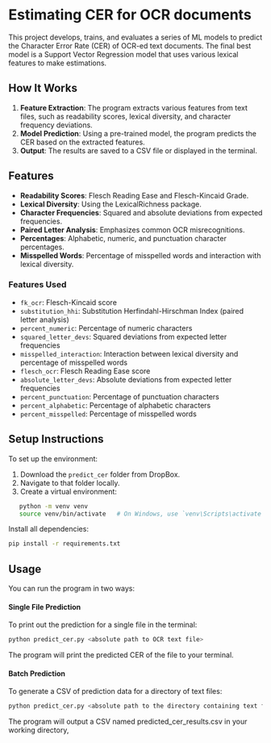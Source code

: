 # Estimating CER for OCR documents

This project develops, trains, and evaluates a series of ML models to predict the Character Error Rate (CER) of OCR-ed text documents. The final best model is a Support Vector Regression model that uses various lexical features to make estimations.

## How It Works

1. **Feature Extraction**: The program extracts various features from text files, such as readability scores, lexical diversity, and character frequency deviations.
2. **Model Prediction**: Using a pre-trained model, the program predicts the CER based on the extracted features.
3. **Output**: The results are saved to a CSV file or displayed in the terminal.

## Features

- **Readability Scores**: Flesch Reading Ease and Flesch-Kincaid Grade.
- **Lexical Diversity**: Using the LexicalRichness package.
- **Character Frequencies**: Squared and absolute deviations from expected frequencies.
- **Paired Letter Analysis**: Emphasizes common OCR misrecognitions.
- **Percentages**: Alphabetic, numeric, and punctuation character percentages.
- **Misspelled Words**: Percentage of misspelled words and interaction with lexical diversity.

### Features Used

- `fk_ocr`: Flesch-Kincaid score
- `substitution_hhi`: Substitution Herfindahl-Hirschman Index (paired letter analysis)
- `percent_numeric`: Percentage of numeric characters
- `squared_letter_devs`: Squared deviations from expected letter frequencies
- `misspelled_interaction`: Interaction between lexical diversity and percentage of misspelled words
- `flesch_ocr`: Flesch Reading Ease score
- `absolute_letter_devs`: Absolute deviations from expected letter frequencies
- `percent_punctuation`: Percentage of punctuation characters
- `percent_alphabetic`: Percentage of alphabetic characters
- `percent_misspelled`: Percentage of misspelled words

## Setup Instructions

To set up the environment:
1. Download the `predict_cer` folder from DropBox.
2. Navigate to that folder locally.
3. Create a virtual environment:
   
```bash
   python -m venv venv
   source venv/bin/activate   # On Windows, use `venv\Scripts\activate`
```

Install all dependencies:

```bash
pip install -r requirements.txt
```

## Usage

You can run the program in two ways:

#### Single File Prediction
To print out the prediction for a single file in the terminal:

```bash
python predict_cer.py <absolute path to OCR text file>
```

The program will print the predicted CER of the file to your terminal.

#### Batch Prediction
To generate a CSV of prediction data for a directory of text files:

```bash
python predict_cer.py <absolute path to the directory containing text files>
```

The program will output a CSV named predicted_cer_results.csv in your working directory,
